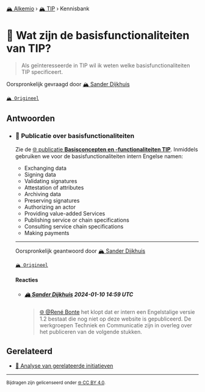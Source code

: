 [🏔️ Alkemio](https://welcome.alkem.io/) › [🏔️ TIP](https://alkem.io/tip/dashboard) › Kennisbank
# 📄 Wat zijn de basisfunctionaliteiten van TIP?
>Als geïnteresseerde in TIP wil ik weten welke basisfunctionaliteiten TIP specificeert.

Oorspronkelijk gevraagd door [🏔️ Sander Dijkhuis](https://alkem.io/user/sander-dijkhuis-3912)

[`🏔️ Origineel`](https://alkem.io/tip/collaboration/watzijndebasisfun-743)

## Antwoorden
- ### <a id="publicatieoverbasi-3454"></a> 📌 Publicatie over basisfunctionaliteiten
  Zie de [🌐 publicatie **Basisconcepten en -functionaliteiten TIP**](https://www.trustedinformationpartners.nl/publicaties/). Inmiddels gebruiken we voor de basisfunctionaliteiten intern Engelse namen:
  
  *   Exchanging data
  *   Signing data
  *   Validating signatures
  *   Attestation of attributes
  *   Archiving data
  *   Preserving signatures
  *   Authorizing an actor
  *   Providing value-added Services
  *   Publishing service or chain specifications
  *   Consulting service chain specifications
  *   Making payments

  ***
  Oorspronkelijk geantwoord door [🏔️ Sander Dijkhuis](https://alkem.io/tip/collaboration/watzijndebasisfun-743/posts/publicatieoverbasi-3454)

  [`🏔️ Origineel`](https://alkem.io/tip/collaboration/watzijndebasisfun-743/posts/publicatieoverbasi-3454)

  #### Reacties
    - ##### [🏔️ Sander Dijkhuis](https://alkem.io/user/sander-dijkhuis-3912) 2024-01-10 14:59 UTC
      >[🌐 @René Bonte](https://alkem.io/user/rene-bonte-9498) het klopt dat er intern een Engelstalige versie 1.2 bestaat die nog niet op deze website is gepubliceerd. De werkgroepen Techniek en Communicatie zijn in overleg over het publiceren van de volgende stukken.
## Gerelateerd
- [📄 Analyse van gerelateerde initiatieven](overzichtvanreleva-7668.md)
* * *
<small>Bijdragen zijn gelicenseerd onder [🌐 CC BY 4.0](https://creativecommons.org/licenses/by/4.0/deed.nl).</small>
